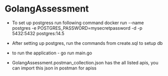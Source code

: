 # GolangAssessment

- To set up postgress run following command
docker run --name postgres -e POSTGRES_PASSWORD=mysecretpassword -d -p 5432:5432 postgres:14.5

- After setting up postgres, run the commands from create.sql to setup db

- to run the application -  go run main.go

- GolangAssessment.postman_collection.json has the all listed apis, you can import this json in postman for apiss